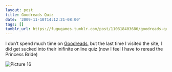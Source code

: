 ```yaml
---
layout: post
title: Goodreads Quiz
date: '2009-11-10T14:12:21-08:00'
tags: []
tumblr_url: https://fugugames.tumblr.com/post/110318403686/goodreads-quiz
---
```

I don’t spend much time on [Goodreads](http://goodreads.com/), but the last time I visited the site, I did get sucked into their inifinite online quiz (now I feel I have to reread the Princess Bride)

![Picture 16](http://itshardtofondlepenguins.com/wp-content/uploads/2009/11/Picture-16.png "Picture 16")

